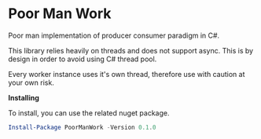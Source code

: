 # Poor Man Work

Poor man implementation of producer consumer paradigm in C#.

This library relies heavily on threads and does not support async.
This is by design in order to avoid using C# thread pool.

Every worker instance uses it's own thread, therefore use with caution at your own risk.

**Installing**

To install, you can use the related nuget package.
```powershell
Install-Package PoorManWork -Version 0.1.0
```
